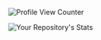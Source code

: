 ![Profile View Counter](https://img.shields.io/badge/sound_a_bit-fishy-blue)

 
![Your Repository's Stats](https://github-readme-stats.vercel.app/api/top-langs/?username=amir-ben-shimol&theme=blue-green)


 
<!--
**amir-ben-shimol/amir-ben-shimol** is a ✨ _special_ ✨ repository because its `README.md` (this file) appears on your GitHub profile.

Here are some ideas to get you started:

- 🔭 I’m currently working on ...
- 🌱 I’m currently learning ...
- 👯 I’m looking to collaborate on ...
- 🤔 I’m looking for help with ...
- 💬 Ask me about ...
- 📫 How to reach me: ...
- 😄 Pronouns: ...
- ⚡ Fun fact: ...
-->
